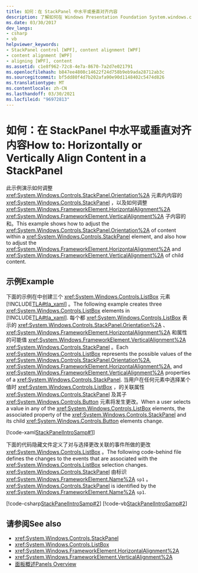 ```yaml
---
title: 如何：在 StackPanel 中水平或垂直对齐内容
description: 了解如何在 Windows Presentation Foundation System.windows.controls.stackpanel> 和子内容的 HorizontalAlignment 和 VerticalAlignment 中调整内容方向。
ms.date: 03/30/2017
dev_langs:
- csharp
- vb
helpviewer_keywords:
- StackPanel control [WPF], content alignment [WPF]
- content alignment [WPF]
- aligning [WPF], content
ms.assetid: c1e8f962-72c8-4e7a-8670-7a2d7e021791
ms.openlocfilehash: b847ee4808c14622f24d758b9eb9ada28712ab3c
ms.sourcegitcommit: bf5dd80f4d7b202afa90e90d1148402c5474d826
ms.translationtype: MT
ms.contentlocale: zh-CN
ms.lasthandoff: 03/30/2021
ms.locfileid: "96972813"
---
```

# <a name="how-to-horizontally-or-vertically-align-content-in-a-stackpanel"></a><span data-ttu-id="64e6e-103">如何：在 StackPanel 中水平或垂直对齐内容</span><span class="sxs-lookup"><span data-stu-id="64e6e-103">How to: Horizontally or Vertically Align Content in a StackPanel</span></span>
<span data-ttu-id="64e6e-104">此示例演示如何调整 <xref:System.Windows.Controls.StackPanel.Orientation%2A> 元素内内容的 <xref:System.Windows.Controls.StackPanel> ，以及如何调整 <xref:System.Windows.FrameworkElement.HorizontalAlignment%2A> <xref:System.Windows.FrameworkElement.VerticalAlignment%2A> 子内容的和。</span><span class="sxs-lookup"><span data-stu-id="64e6e-104">This example shows how to adjust the <xref:System.Windows.Controls.StackPanel.Orientation%2A> of content within a <xref:System.Windows.Controls.StackPanel> element, and also how to adjust the <xref:System.Windows.FrameworkElement.HorizontalAlignment%2A> and <xref:System.Windows.FrameworkElement.VerticalAlignment%2A> of child content.</span></span>  
  
## <a name="example"></a><span data-ttu-id="64e6e-105">示例</span><span class="sxs-lookup"><span data-stu-id="64e6e-105">Example</span></span>  
 <span data-ttu-id="64e6e-106">下面的示例在中创建三个 <xref:System.Windows.Controls.ListBox> 元素 [!INCLUDE[TLA#tla_xaml](../../../includes/tlasharptla-xaml-md.md)] 。</span><span class="sxs-lookup"><span data-stu-id="64e6e-106">The following example creates three <xref:System.Windows.Controls.ListBox> elements in [!INCLUDE[TLA#tla_xaml](../../../includes/tlasharptla-xaml-md.md)].</span></span> <span data-ttu-id="64e6e-107">每个都 <xref:System.Windows.Controls.ListBox> 表示的 <xref:System.Windows.Controls.StackPanel.Orientation%2A> 、 <xref:System.Windows.FrameworkElement.HorizontalAlignment%2A> 和属性的可能值 <xref:System.Windows.FrameworkElement.VerticalAlignment%2A> <xref:System.Windows.Controls.StackPanel> 。</span><span class="sxs-lookup"><span data-stu-id="64e6e-107">Each <xref:System.Windows.Controls.ListBox> represents the possible values of the <xref:System.Windows.Controls.StackPanel.Orientation%2A>, <xref:System.Windows.FrameworkElement.HorizontalAlignment%2A>, and <xref:System.Windows.FrameworkElement.VerticalAlignment%2A> properties of a <xref:System.Windows.Controls.StackPanel>.</span></span> <span data-ttu-id="64e6e-108">当用户在任何元素中选择某个值时 <xref:System.Windows.Controls.ListBox> ，的关联属性 <xref:System.Windows.Controls.StackPanel> 及其子 <xref:System.Windows.Controls.Button> 元素将发生更改。</span><span class="sxs-lookup"><span data-stu-id="64e6e-108">When a user selects a value in any of the <xref:System.Windows.Controls.ListBox> elements, the associated property of the <xref:System.Windows.Controls.StackPanel> and its child <xref:System.Windows.Controls.Button> elements change.</span></span>  
  
 [!code-xaml[StackPanelIntroSamp#1](~/samples/snippets/csharp/VS_Snippets_Wpf/StackPanelIntroSamp/CSharp/Window1.xaml#1)]  
  
 <span data-ttu-id="64e6e-109">下面的代码隐藏文件定义了对与选择更改关联的事件所做的更改 <xref:System.Windows.Controls.ListBox> 。</span><span class="sxs-lookup"><span data-stu-id="64e6e-109">The following code-behind file defines the changes to the events that are associated with the <xref:System.Windows.Controls.ListBox> selection changes.</span></span> <span data-ttu-id="64e6e-110"><xref:System.Windows.Controls.StackPanel> 由标识 <xref:System.Windows.FrameworkElement.Name%2A> `sp1` 。</span><span class="sxs-lookup"><span data-stu-id="64e6e-110"><xref:System.Windows.Controls.StackPanel> is identified by the <xref:System.Windows.FrameworkElement.Name%2A> `sp1`.</span></span>  
  
 [!code-csharp[StackPanelIntroSamp#2](~/samples/snippets/csharp/VS_Snippets_Wpf/StackPanelIntroSamp/CSharp/Window1.xaml.cs#2)]
 [!code-vb[StackPanelIntroSamp#2](~/samples/snippets/visualbasic/VS_Snippets_Wpf/StackPanelIntroSamp/VisualBasic/Window1.xaml.vb#2)]  
  
## <a name="see-also"></a><span data-ttu-id="64e6e-111">请参阅</span><span class="sxs-lookup"><span data-stu-id="64e6e-111">See also</span></span>

- <xref:System.Windows.Controls.StackPanel>
- <xref:System.Windows.Controls.ListBox>
- <xref:System.Windows.FrameworkElement.HorizontalAlignment%2A>
- <xref:System.Windows.FrameworkElement.VerticalAlignment%2A>
- [<span data-ttu-id="64e6e-112">面板概述</span><span class="sxs-lookup"><span data-stu-id="64e6e-112">Panels Overview</span></span>](panels-overview.md)
